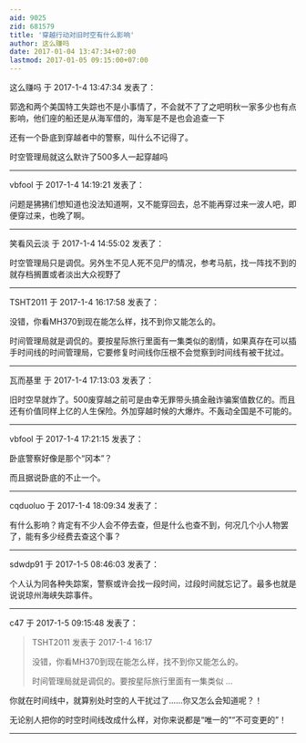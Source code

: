 ```yaml
---
aid: 9025
zid: 681579
title: '穿越行动对旧时空有什么影响'
author: 这么赚吗
date: 2017-01-04 13:47:34+07:00
lastmod: 2017-01-05 09:15:00+07:00
---
```


这么赚吗 于 2017-1-4 13:47:34 发表了：

郭逸和两个美国特工失踪也不是小事情了，不会就不了了之吧明秋一家多少也有点影响，他们座的船还是从海军借的，海军是不是也会追查一下

还有一个卧底到穿越者中的警察，叫什么不记得了。

时空管理局就这么默许了500多人一起穿越吗

---------

vbfool 于 2017-1-4 14:19:21 发表了：

问题是狒狒们想知道也没法知道啊，又不能穿回去，总不能再穿过来一波人吧，即便穿过来，也晚了啊。

---------

笑看风云淡 于 2017-1-4 14:55:02 发表了：

时空管理局只是调侃。另外生不见人死不见尸的情况，参考马航，找一阵找不到的就存档搁置或者淡出大众视野了

---------

TSHT2011 于 2017-1-4 16:17:58 发表了：

没错，你看MH370到现在能怎么样，找不到你又能怎么的。

时间管理局就是调侃的。要按星际旅行里面有一集类似的剧情，如果真存在可以插手时间线的时间管理局，它要修复时间线你压根不会觉察到时间线有被干扰过。

---------

瓦而基里 于 2017-1-4 17:13:03 发表了：

旧时空早就炸了。500废穿越之前可是由幸无罪带头搞金融诈骗案值数亿的。而且还有价值同样上亿的人生保险。外加穿越时候的大爆炸。不轰动全国是不可能的。

---------

vbfool 于 2017-1-4 17:21:15 发表了：

卧底警察好像是那个“冈本”？

而且据说卧底的不止一个。

---------

cqduoluo 于 2017-1-4 18:09:34 发表了：

有什么影响？肯定有不少人会不停去查，但是什么也查不到，何况几个小人物罢了，能有多少经费去查这个事？

---------

sdwdp91 于 2017-1-5 08:46:03 发表了：

个人认为同各种失踪案，警察或许会找一段时间，过段时间就忘记了。最多也就是说说琼州海峡失踪事件。

---------

c47 于 2017-1-5 09:15:48 发表了：

> TSHT2011 发表于 2017-1-4 16:17
> 
> 没错，你看MH370到现在能怎么样，找不到你又能怎么的。
> 
> 时间管理局就是调侃的。要按星际旅行里面有一集类似 ...



你就在时间线中，就算别处时空的人干扰过了......你又怎么会知道呢？！

无论别人把你的时空时间线改成什么样，对你来说都是“唯一的”“不可变更的”！

---------

